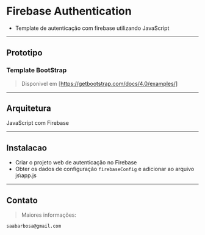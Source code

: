 # Firebase Authentication
- Template de autenticação com firebase utilizando JavaScript

---

## Prototipo

### Template BootStrap

> Disponivel em [https://getbootstrap.com/docs/4.0/examples/]


---

## Arquitetura

JavaScript com Firebase

---


## Instalacao

- Criar o projeto web de autenticação no Firebase
- Obter os dados de configuração `firebaseConfig` e adicionar ao arquivo js\app.js


---

## Contato

> Maiores informações:

```shell
saabarbosa@gmail.com
```
